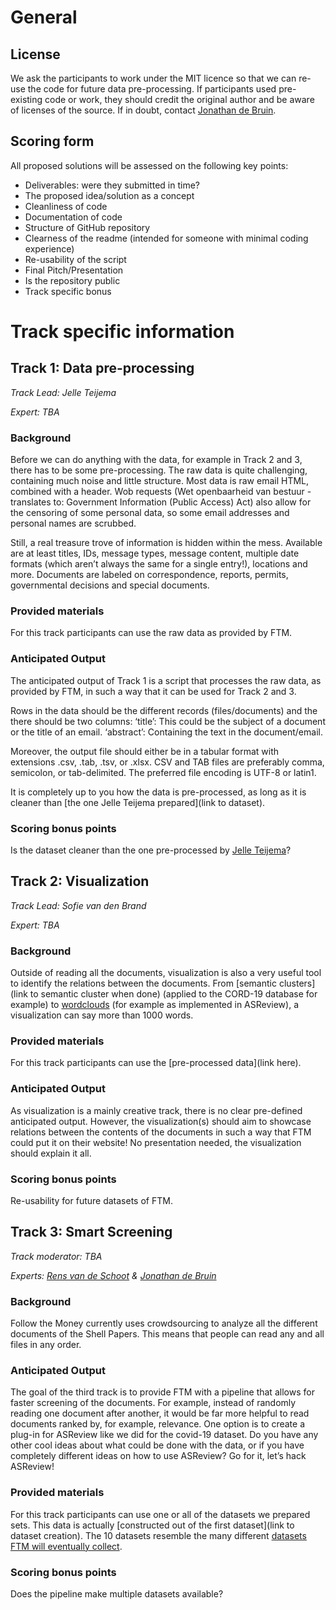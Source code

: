 # General
## License 
We ask the participants to work under the MIT licence so that we can re-use the code for future data pre-processing. 
If participants used pre-existing code or work, they should credit the original author and be aware of licenses of the source. 
If in doubt, contact [Jonathan de Bruin](https://github.com/J535D165).

## Scoring form
All proposed solutions will be assessed on the following key points:
- Deliverables: were they submitted in time?
- The proposed idea/solution as a concept
- Cleanliness of code
- Documentation of code
- Structure of GitHub repository
- Clearness of the readme (intended for someone with minimal coding experience) 
- Re-usability of the script
- Final Pitch/Presentation
- Is the repository public
- Track specific bonus

# Track specific information
## Track 1: Data pre-processing
*Track Lead: Jelle Teijema*

*Expert: TBA*

### Background
Before we can do anything with the data, for example in Track 2 and 3, there has to be some pre-processing. 
The raw data is quite challenging, containing much noise and little structure. 
Most data is raw email HTML, combined with a header. Wob requests (Wet openbaarheid van bestuur - translates to: Government Information (Public Access) Act) 
also allow for the censoring of some personal data, so some email addresses and personal names are scrubbed. 

Still, a real treasure trove of information is hidden within the mess. 
Available are at least titles, IDs, message types, message content, multiple date formats (which aren’t always the same for a single entry!), 
locations and more. Documents are labeled on correspondence, reports, permits, governmental decisions and special documents.

### Provided materials 
For this track participants can use the raw data as provided by FTM.

### Anticipated Output
The anticipated output of Track 1 is a script that processes the raw data, as provided by FTM, in such a way that it can be used for Track 2 and 3. 

Rows in the data should be the different records (files/documents) and the there should be two columns:
‘title’: This could be the subject of a document or the title of an email.
‘abstract’: Containing the text in the document/email. 

Moreover, the output file should either be in a tabular format with extensions .csv, .tab, .tsv, or .xlsx. CSV and TAB files are preferably comma, semicolon, 
or tab-delimited. The preferred file encoding is UTF-8 or latin1.

It is completely up to you how the data is pre-processed, as long as it is cleaner than [the one Jelle Teijema prepared](link to dataset).

### Scoring bonus points
Is the dataset cleaner than the one pre-processed by [Jelle Teijema](https://github.com/JTeijema)?

## Track 2: Visualization
*Track Lead: Sofie van den Brand*

*Expert: TBA*

### Background
Outside of reading all the documents, visualization is also a very useful tool to identify the relations between the documents. 
From [semantic clusters](link to semantic cluster when done) (applied to the CORD-19 database for example) to [wordclouds](https://github.com/asreview/asreview-wordcloud) 
(for example as implemented in ASReview), a visualization can say more than 1000 words. 

### Provided materials 
For this track participants can use the [pre-processed data](link here). 

### Anticipated Output
As visualization is a mainly creative track, there is no clear pre-defined anticipated output. 
However, the visualization(s) should aim to showcase relations between the contents of the documents in such a way that FTM could put it on their website! 
No presentation needed, the visualization should explain it all. 

### Scoring bonus points
Re-usability for future datasets of FTM.

## Track 3: Smart Screening
*Track moderator: TBA*

*Experts: [Rens van de Schoot](https://www.rensvandeschoot.com/) & [Jonathan de Bruin](https://github.com/J535D165)*

### Background
Follow the Money currently uses crowdsourcing to analyze all the different documents of the Shell Papers. This means that people can read any and all files in any order. 

### Anticipated Output
The goal of the third track is to provide FTM with a pipeline that allows for faster screening of the documents. For example, instead of randomly reading one document after another, it would be far more helpful to read documents ranked by, for example, relevance.  One option  is to create a plug-in for ASReview like we did for the covid-19 dataset. Do you have any other cool ideas about what could be done with the data, or if you have completely different ideas on how to use ASReview? Go for it, let’s hack ASReview!

### Provided materials 
For this track participants can use one or all of the datasets we prepared sets. This data is actually [constructed out of the first dataset](link to dataset creation). The 10 datasets resemble the many different [datasets FTM will eventually collect](https://www.ftm.nl/dossier/shell-papers#wob-verzoeken). 

### Scoring bonus points
Does the pipeline make multiple datasets available?
